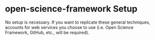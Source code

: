 # open-science-framework Setup
No setup is necessary. If you want to replicate these general techniques, accounts for web services you choose to use (i.e. Open Science Framework, GitHub, etc., will be required).
